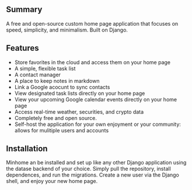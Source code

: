 ## Summary

A free and open-source custom home page application that focuses on speed, simplicity, and minimalism. Built on Django.


## Features

* Store favorites in the cloud and access them on your home page
* A simple, flexible task list
* A contact manager
* A place to keep notes in markdown
* Link a Google acocunt to sync contacts
* View designated task lists directly on your home page
* View your upcoming Google calendar events directly on your home page
* Access real-time weather, securities, and crypto data
* Completely free and open source.
* Self-host the application for your own enjoyment or your community: allows for mulitiple users and accounts


## Installation

Minhome an be installed and set up like any other Django application using the datase backend of your choice. Simply pull the repository, install dependences, and run the migrations. Create a new user via the Django shell, and enjoy your new home page.
